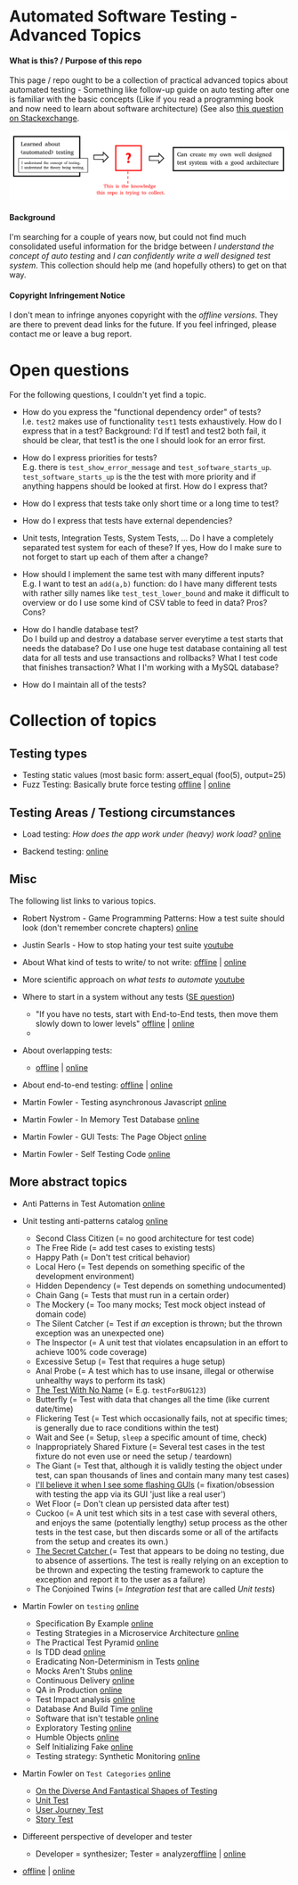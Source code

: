 Automated Software Testing - Advanced Topics
==============================================

#### **What is this? / Purpose of this repo**
This page / repo ought to be a collection of practical advanced topics about automated testing - Something like follow-up guide on auto testing after one is familiar with the basic concepts (Like if you read a programming book and now need to learn about software architecture) (See also [this question on Stackexchange](https://sqa.stackexchange.com/questions/49876/exhaustive-resources-on-concrete-advanced-test-automation-practices).

![Purpose](local_resources/img_purpose_of_this_repo.png)


#### Background
I'm searching for a couple of years now, but could not find much consolidated useful information for the bridge between *I understand the concept of auto testing* and *I can confidently write a well designed test system*. This collection should help me (and hopefully others) to get on that way.

#### Copyright Infringement Notice
I don't mean to infringe anyones copyright with the *offline versions*. They are there to prevent dead links for the future. If you feel infringed, please contact me or leave a bug report.

# Open questions

For the following questions, I couldn't yet find a topic.

- How do you express the "functional dependency order" of tests? <br>
I.e. `test2` makes use of functionality `test1` tests exhaustively. How do I express that in a test? Background: I'd If test1 and test2 both fail, it should be clear, that test1 is the one I should look for an error first.

- How do I express priorities for tests? <Br>
E.g. there is `test_show_error_message` and `test_software_starts_up`. `test_software_starts_up` is the the test with more priority and if anything happens should be looked at first. How do I express that?

- How do I express that tests take only short time or a long time to test?

- How do I express that tests have external dependencies?

- Unit tests, Integration Tests, System Tests, ... Do I have a completely separated test system for each of these? If yes, How do I make sure to not forget to start up each of them after a change?

- How should I implement the same test with many different inputs? <br>
E.g. I want to test an `add(a,b)` function: do I have many different tests with rather silly names like `test_test_lower_bound` and make it difficult to overview or do I use some kind of CSV table to feed in data? Pros? Cons?

- How do I handle database test? <br>
 Do I build up and destroy a database server everytime a test starts that needs the database? Do I use one huge test database containing all test data for all tests and use transactions and rollbacks? What I test code that finishes transaction? What I I'm working with a MySQL database?

- How do I maintain all of the tests?


# Collection of topics

## Testing types

- Testing static values (most basic form: assert_equal (foo(5), output=25)
- Fuzz Testing: Basically brute force testing [offline](local_resources/Test_Type_Fuzz_Testing.html) | [online](https://www.tutorialspoint.com/fuzz-testing-fuzzing-tutorial-what-is-types-tools-example)

## Testing Areas / Testiong circumstances
- Load testing: *How does the app work under (heavy) work load?* [online](https://www.tutorialspoint.com/load-testing-tutorial-definition-how-to-example)<br>

- Backend testing: [online](https://www.tutorialspoint.com/backend-testing-tutorial-what-is-tools-examples)

## Misc
The following list links to various topics.

- Robert Nystrom - Game Programming Patterns: How a test suite should look (don't remember concrete chapters) [online](http://gameprogrammingpatterns.com/)
- Justin Searls - How to stop hating your test suite [youtube](https://www.youtube.com/watch?v=VD51AkG8EZw)

- About What kind of tests to write/ to not write: [offline](local_resources/What_kind_of_tests_to_write.MD) | [online](https://sqa.stackexchange.com/a/45609/52466)

- More scientific approach on *what tests to automate* [youtube](https://www.youtube.com/watch?v=VL-_pnICmGY)

- Where to start in a system without any tests ([SE question](https://sqa.stackexchange.com/q/45603/52466))
  - "If you have no tests, start with End-to-End tests, then move them slowly down to lower levels" [offline](local_resources/overlapping_tests_end-to-end_API.md) | [online](https://sqa.stackexchange.com/a/45610/52466)
  -
- About overlapping tests:
  - [offline](local_resources/overlapping_tests.md) | [online](https://sqa.stackexchange.com/a/45608/52466)


- About end-to-end testing: [offline](local_resources/End-to-End_Testing_Tutorial.html) | [online](https://www.tutorialspoint.com/end-to-end-testing-tutorial-what-is-e2e-testing-with-example)

- Martin Fowler - Testing asynchronous Javascript [online](https://martinfowler.com/articles/asyncJS.html)
- Martin Fowler - In Memory Test Database [online](https://martinfowler.com/bliki/InMemoryTestDatabase.html)
- Martin Fowler - GUI Tests: The Page Object [online](https://martinfowler.com/bliki/PageObject.html)
- Martin Fowler - Self Testing Code [online](https://martinfowler.com/bliki/SelfTestingCode.html)

## More abstract topics
- Anti Patterns in Test Automation [online](https://sqa.stackexchange.com/questions/8508/what-are-anti-patterns-in-test-automation)
- Unit testing anti-patterns catalog [online](https://stackoverflow.com/questions/333682/unit-testing-anti-patterns-catalogue?answertab=votes#tab-top)
  - Second Class Citizen (= no good architecture for test code)
  - The Free Ride (= add test cases to existing tests)
  - Happy Path (= Don't test critical behavior)
  - Local Hero (= Test depends on something specific of the development environment)
  - Hidden Dependency (= Test depends on something undocumented)
  - Chain Gang (= Tests that must run in a certain order)
  - The Mockery (= Too many mocks; Test mock object instead of domain code)
  - The Silent Catcher (= Test if *an* exception is thrown; but the thrown exception was an unexpected one)
  - The Inspector (= A unit test that violates encapsulation in an effort to achieve 100% code coverage)
  - Excessive Setup (= Test that requires a huge setup)
  - Anal Probe (= A test which has to use insane, illegal or otherwise unhealthy ways to perform its task)
  - [The Test With No Name](https://stackoverflow.com/a/336766/6702598) (= E.g. `testForBUG123`)
  - Butterfly (= Test with data that changes all the time (like current date/time)
  - Flickering Test (= Test which occasionally fails, not at specific times; is generally due to race conditions within the test)
  - Wait and See (= Setup, `sleep` a specific amount of time, check)
  - Inappropriately Shared Fixture (= Several test cases in the test fixture do not even use or need the setup / teardown)
  - The Giant (= Test that, although it is validly testing the object under test, can span thousands of lines and contain many many test cases)
  - [I'll believe it when I see some flashing GUIs](https://stackoverflow.com/a/339807/6702598) (= fixation/obsession with testing the app via its GUI 'just like a real user')
  - Wet Floor (= Don't clean up persisted data after test)
  - Cuckoo (= A unit test which sits in a test case with several others, and enjoys the same (potentially lengthy) setup process as the other tests in the test case, but then discards some or all of the artifacts from the setup and creates its own.)
  - [The Secret Catcher ](https://stackoverflow.com/a/334026/6702598) (= Test that  appears to be doing no testing, due to absence of assertions. The test is really relying on an exception to be thrown and expecting the testing framework to capture the exception and report it to the user as a failure)
  - The Conjoined Twins (= *Integration test* that are called *Unit tests*)


- Martin Fowler on `testing` [online](https://martinfowler.com/tags/testing.html)
  - Specification By Example [online](https://martinfowler.com/bliki/SpecificationByExample.html)
  - Testing Strategies in a Microservice Architecture [online](https://martinfowler.com/articles/microservice-testing)
  - The Practical Test Pyramid [online](https://martinfowler.com/articles/practical-test-pyramid.html)
  - Is TDD dead [online](https://martinfowler.com/articles/is-tdd-dead/)
  - Eradicating Non-Determinism in Tests [online](https://martinfowler.com/articles/nonDeterminism.html)
  - Mocks Aren't Stubs [online](https://martinfowler.com/articles/mocksArentStubs.html)
  - Continuous Delivery [online](http://yow.eventer.com/events/1004/talks/1062)
  - QA in Production [online](https://martinfowler.com/articles/qa-in-production.html)
  - Test Impact analysis [online](https://martinfowler.com/articles/rise-test-impact-analysis.html)
  - Database And Build Time [online](https://martinfowler.com/bliki/DatabaseAndBuildTime.html)
  - Software that isn't testable [online](https://martinfowler.com/bliki/Detestable.html)
  - Exploratory Testing [online](https://martinfowler.com/bliki/ExploratoryTesting.html)
  - Humble Objects [online](https://martinfowler.com/bliki/HumbleObject.html)
  - Self Initializing Fake [online](https://martinfowler.com/bliki/SelfInitializingFake.html)
  - Testing strategy: Synthetic Monitoring [online](https://martinfowler.com/bliki/SyntheticMonitoring.html)
- Martin Fowler on `Test Categories` [online](https://martinfowler.com/tags/test%20categories.html)
  - [On the Diverse And Fantastical Shapes of Testing](https://martinfowler.com/articles/2021-test-shapes.html)
  - [Unit Test](https://martinfowler.com/bliki/UnitTest.html)
  - [User Journey Test](https://martinfowler.com/bliki/UserJourneyTest.html)
  - [Story Test](https://martinfowler.com/bliki/StoryTest.html)


- Differeent perspective of developer and tester
  - Developer = synthesizer; Tester = analyzer[offline](./local_resources/Differeent_perspective_of_developer_and_tester.md) | [online](https://sqa.stackexchange.com/a/546/52466)
-  [offline](./local_resources/developer_tester_idiocratic_differences.md) | [online](https://sqa.stackexchange.com/a/553/52466)